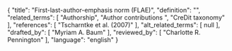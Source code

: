 {
    "title": "First-last-author-emphasis norm (FLAE)",
    "definition": "",
    "related_terms": [
        "Authorship",
        "Author contributions ",
        "CreDit taxonomy"
    ],
    "references": [
        "Tscharntke et al. (2007)"
    ],
    "alt_related_terms": [
        null
    ],
    "drafted_by": [
        "Myriam A. Baum"
    ],
    "reviewed_by": [
        "Charlotte R. Pennington"
    ],
    "language": "english"
}